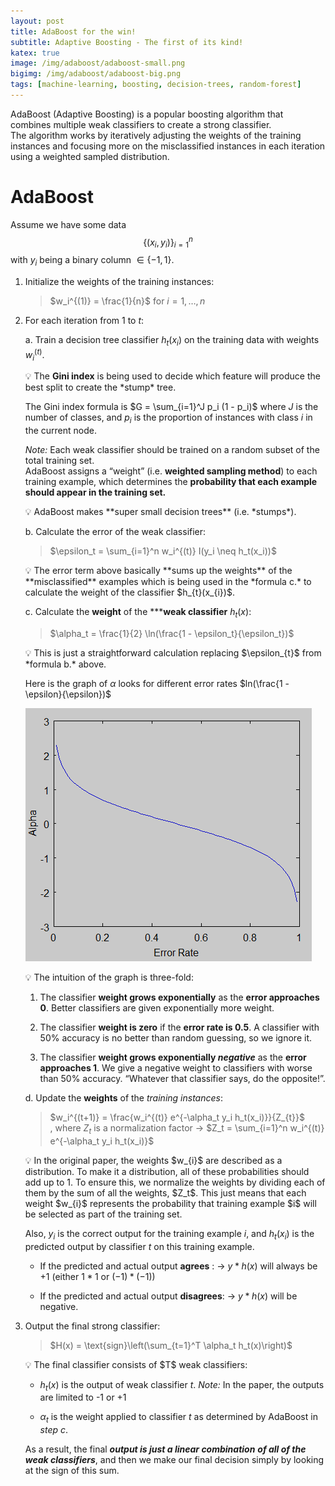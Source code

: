 ```yaml
---
layout: post
title: AdaBoost for the win!
subtitle: Adaptive Boosting - The first of its kind!
katex: true
image: /img/adaboost/adaboost-small.png
bigimg: /img/adaboost/adaboost-big.png
tags: [machine-learning, boosting, decision-trees, random-forest]
---
```


AdaBoost (Adaptive Boosting) is a popular boosting algorithm that combines multiple weak classifiers to create a strong classifier. <br>
The algorithm works by iteratively adjusting the weights of the training instances and focusing more on the misclassified instances in each iteration using a weighted sampled distribution.

# AdaBoost

Assume we have some data $$\{(x_{i}, y_{i} )\}_{i=1}^{n}$$ with $y_{i}$ being a binary column $\in \{-1, 1\}$.

1. Initialize the weights of the training instances:

    > $w_i^{(1)} = \frac{1}{n}$ for $i = 1, \dots, n$
    >
2. For each iteration from 1 to $t$:

    a. Train a decision tree classifier $h_t(x_i)$ on the training data with weights $w_i^{(t)}$.

    <aside>
    💡 The <b>Gini index</b> is being used to decide which feature will produce the best split to create the *stump* tree. <br>

    The Gini index formula is $G = \sum_{i=1}^J p_i (1 - p_i)$ where $J$ is the number of classes, and $p_i$ is the proportion of instances with class $i$ in the current node. <br>

    *Note:* Each weak classifier should be trained on a random subset of the total training set. <br>
            AdaBoost assigns a “weight” (i.e. **weighted sampling method**) to each training example, which determines the **probability that each example should appear in the training set.**

    </aside>

    <aside>
    💡 AdaBoost makes **super small decision trees** (i.e. *stumps*).

    </aside>

    b. Calculate the error of the weak classifier:

    > $\epsilon_t = \sum_{i=1}^n w_i^{(t)} I(y_i \neq h_t(x_i))$
    >

    <aside>
    💡 The error term above basically **sums up the weights** of the **misclassified** examples which is being used in the *formula c.* to calculate the weight of the classifier $h_{t}(x_{i})$.

    </aside>

    c. Calculate the **weight** of the *****weak classifier** $h_t(x)$:

    > $\alpha_t = \frac{1}{2} \ln(\frac{1 - \epsilon_t}{\epsilon_t})$
    >

    <aside>
    💡 This is just a straightforward calculation replacing $\epsilon_{t}$ from *formula b.* above.

    Here is the graph of $\alpha$ looks for different error rates $ln(\frac{1 - \epsilon}{\epsilon})$

    </aside>

    ![](/img/adaboost/adaboost.png)

    <aside>
    💡 The intuition of the graph is three-fold:

    1. The classifier **weight grows exponentially** as the **error approaches 0**.
    Better classifiers are given exponentially more weight.

    2. The classifier **weight is zero** if the **error rate is 0.5**.
    A classifier with 50% accuracy is no better than random guessing, so we ignore it.

    3. The classifier **weight grows exponentially *negative*** as the **error approaches 1**.
    We give a negative weight to classifiers with worse than 50% accuracy. “Whatever that classifier says, do the opposite!”.
    </aside>

    d. Update the **weights** of the *training instances*:

    > $w_i^{(t+1)} = \frac{w_i^{(t)} e^{-\alpha_t y_i h_t(x_i)}}{Z_{t}}$ <br>
    , where $Z_t$ is a normalization factor → $Z_t = \sum_{i=1}^n w_i^{(t)} e^{-\alpha_t y_i h_t(x_i)}$
    >

    <aside>
    💡 In the original paper, the weights $w_{i}$ are described as a distribution. To make it a distribution, all of these probabilities should add up to 1. To ensure this, we normalize the weights by dividing each of them by the sum of all the weights, $Z_t$.
    This just means that each weight $w_{i}$ represents the probability that training example $i$ will be selected as part of the training set.

    Also, $y_i$ is the correct output for the training example $i$, and $h_t(x_i)$ is the predicted output by classifier $t$ on this training example.

    * If the predicted and actual output **agrees** :
    → $y *h(x)$ will always be +1 (either $1* 1$ or $(-1) * (-1)$)

    * If the predicted and actual output **disagrees**:
    → $y * h(x)$ will be negative.

    </aside>

3. Output the final strong classifier:

    > $H(x) = \text{sign}\left(\sum_{t=1}^T \alpha_t h_t(x)\right)$
    >

    <aside>
    💡 The final classifier consists of $T$ weak classifiers:

    * $h_t(x)$ is the output of weak classifier $t$.
      *Note:* In the paper, the outputs are limited to -1 or +1

    * $\alpha_t$ is the weight applied to classifier $t$ as determined by AdaBoost in *step c*.

    As a result, the final ***output is just a linear combination** **of all of the weak classifiers***, and then we make our final decision simply by looking at the sign of this sum.

    </aside>
